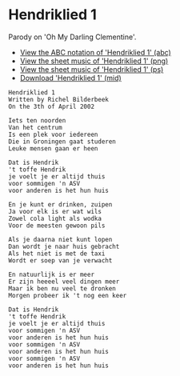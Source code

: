 # Hendriklied 1

Parody on 'Oh My Darling Clementine'.

 * [View the ABC notation of 'Hendriklied 1' (abc)](Hendriklied1.abc)
 * [View the sheet music of 'Hendriklied 1' (png)](Hendriklied1.png)
 * [View the sheet music of 'Hendriklied 1' (ps)](Hendriklied1.ps)
 * [Download 'Hendriklied 1' (mid)](http://www.richelbilderbeek.nl/SongHendriklied1.mid)

```
Hendriklied 1
Written by Richel Bilderbeek
On the 3th of April 2002

Iets ten noorden
Van het centrum
Is een plek voor iedereen
Die in Groningen gaat studeren
Leuke mensen gaan er heen

Dat is Hendrik
't toffe Hendrik
je voelt je er altijd thuis
voor sommigen 'n ASV
voor anderen is het hun huis

En je kunt er drinken, zuipen
Ja voor elk is er wat wils
Zowel cola light als wodka
Voor de meesten gewoon pils

Als je daarna niet kunt lopen
Dan wordt je naar huis gebracht
Als het niet is met de taxi
Wordt er soep van je verwacht

En natuurlijk is er meer
Er zijn heeeel veel dingen meer
Maar ik ben nu veel te dronken
Morgen probeer ik 't nog een keer

Dat is Hendrik
't toffe Hendrik
je voelt je er altijd thuis
voor sommigen 'n ASV
voor anderen is het hun huis
voor sommigen 'n ASV
voor anderen is het hun huis
voor sommigen 'n ASV
voor anderen is het hun huis
```
